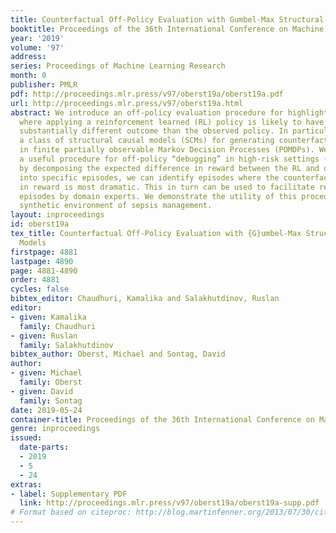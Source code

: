 ```yaml
---
title: Counterfactual Off-Policy Evaluation with Gumbel-Max Structural Causal Models
booktitle: Proceedings of the 36th International Conference on Machine Learning
year: '2019'
volume: '97'
address: 
series: Proceedings of Machine Learning Research
month: 0
publisher: PMLR
pdf: http://proceedings.mlr.press/v97/oberst19a/oberst19a.pdf
url: http://proceedings.mlr.press/v97/oberst19a.html
abstract: We introduce an off-policy evaluation procedure for highlighting episodes
  where applying a reinforcement learned (RL) policy is likely to have produced a
  substantially different outcome than the observed policy. In particular, we introduce
  a class of structural causal models (SCMs) for generating counterfactual trajectories
  in finite partially observable Markov Decision Processes (POMDPs). We see this as
  a useful procedure for off-policy “debugging” in high-risk settings (e.g., healthcare);
  by decomposing the expected difference in reward between the RL and observed policy
  into specific episodes, we can identify episodes where the counterfactual difference
  in reward is most dramatic. This in turn can be used to facilitate review of specific
  episodes by domain experts. We demonstrate the utility of this procedure with a
  synthetic environment of sepsis management.
layout: inproceedings
id: oberst19a
tex_title: Counterfactual Off-Policy Evaluation with {G}umbel-Max Structural Causal
  Models
firstpage: 4881
lastpage: 4890
page: 4881-4890
order: 4881
cycles: false
bibtex_editor: Chaudhuri, Kamalika and Salakhutdinov, Ruslan
editor:
- given: Kamalika
  family: Chaudhuri
- given: Ruslan
  family: Salakhutdinov
bibtex_author: Oberst, Michael and Sontag, David
author:
- given: Michael
  family: Oberst
- given: David
  family: Sontag
date: 2019-05-24
container-title: Proceedings of the 36th International Conference on Machine Learning
genre: inproceedings
issued:
  date-parts:
  - 2019
  - 5
  - 24
extras:
- label: Supplementary PDF
  link: http://proceedings.mlr.press/v97/oberst19a/oberst19a-supp.pdf
# Format based on citeproc: http://blog.martinfenner.org/2013/07/30/citeproc-yaml-for-bibliographies/
---
```

